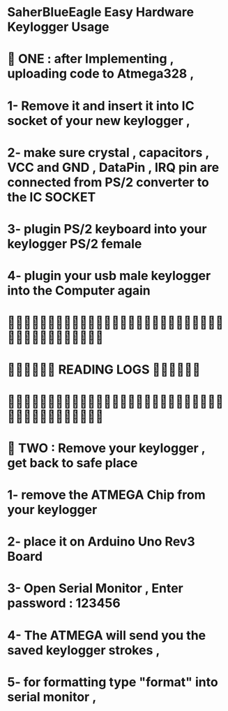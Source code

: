 # SaherBlueEagle Easy Hardware Keylogger Usage
# 📌 ONE : after Implementing , uploading code to Atmega328 , 
# 1- Remove it and insert it into IC socket of your new keylogger , 
# 2- make sure crystal , capacitors , VCC and GND , DataPin , IRQ pin are connected from PS/2 converter to the IC SOCKET 
# 3- plugin PS/2 keyboard into your keylogger PS/2 female 
# 4- plugin your usb male keylogger into the Computer again
# 📌📌📌📌📌📌📌📌📌📌📌📌📌📌📌📌📌📌📌📌📌📌📌📌📌📌📌📌📌📌📌📌📌📌📌📌📌📌📌
# 📌📌📌📌📌📌                READING LOGS                   📌📌📌📌📌📌
# 📌📌📌📌📌📌📌📌📌📌📌📌📌📌📌📌📌📌📌📌📌📌📌📌📌📌📌📌📌📌📌📌📌📌📌📌📌📌📌
# 📌 TWO : Remove your keylogger , get back to safe place 
# 1- remove the ATMEGA Chip from your keylogger 
# 2- place it on Arduino Uno Rev3 Board 
# 3- Open Serial Monitor , Enter password : 123456
# 4- The ATMEGA will send you the saved keylogger strokes , 
# 5- for formatting type "format" into serial monitor , 
